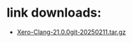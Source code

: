 # link downloads:
* <a href=https://github.com/XeroMz69/Clang/releases/download/Xero-Clang-20.0.0-20250211/Xero-Clang-21.0.0git-20250211.tar.gz>Xero-Clang-21.0.0git-20250211.tar.gz</a>
